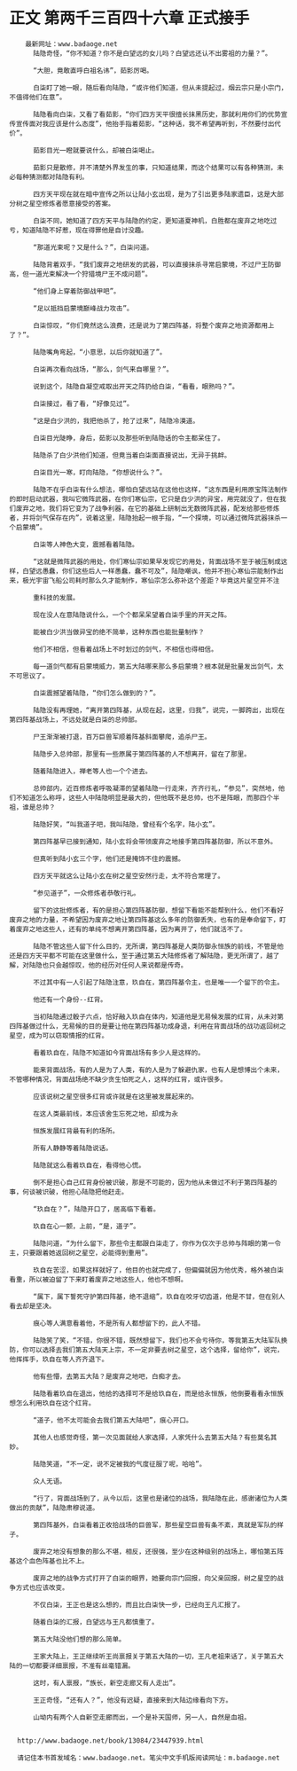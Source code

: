 # 正文 第两千三百四十六章 正式接手
        最新网址：www.badaoge.net
          陆隐奇怪，“你不知道？你不是白望远的女儿吗？白望远还认不出雾祖的力量？”。
      
          “大胆，竟敢直呼白祖名讳”，茹影厉喝。
      
          白柒盯了她一眼，随后看向陆隐，“或许他们知道，但从未提起过，烟云宗只是小宗门，不值得他们在意”。
      
          陆隐看向白柒，又看了看茹影，“你们四方天平很擅长抹黑历史，那就利用你们的优势宣传宣传面对我应该是什么态度”，他抬手指着茹影，“这种话，我不希望再听到，不然要付出代价”。
      
          茹影目光一瞪就要说什么，却被白柒喝止。
      
          茹影只是散修，并不清楚外界发生的事，只知道结果，而这个结果可以有各种猜测，未必每种猜测都对陆隐有利。
      
          四方天平现在就在暗中宣传之所以让陆小玄出现，是为了引出更多陆家遗臣，这是大部分树之星空修炼者愿意接受的答案。
      
          白柒不同，她知道了四方天平与陆隐的约定，更知道夏神机，白胜都在废弃之地吃过亏，知道陆隐不好惹，现在得罪他是自讨没趣。
      
          “那道光束呢？又是什么？”，白柒问道。
      
          陆隐背着双手，“我们废弃之地研发的武器，可以直接抹杀寻常启蒙境，不过尸王防御高，但一道光束解决一个狩猎境尸王不成问题”。
      
          “他们身上穿着防御战甲吧”。
      
          “足以抵挡启蒙境巅峰战力攻击”。
      
          白柒惊叹，“你们竟然这么浪费，还是说为了第四阵基，将整个废弃之地资源都用上了？”。
      
          陆隐嘴角弯起，“小意思，以后你就知道了”。
      
          白柒再次看向战场，“那么，剑气来自哪里？”。
      
          说到这个，陆隐自凝空戒取出开天之阵扔给白柒，“看看，眼熟吗？”。
      
          白柒接过，看了看，“好像见过”。
      
          “这是白少洪的，我把他杀了，抢了过来”，陆隐冷漠道。
      
          白柒目光陡睁，身后，茹影以及那些听到陆隐话的令主都呆住了。
      
          陆隐杀了白少洪他们知道，但竟当着白柒面直接说出，无异于挑衅。
      
          白柒目光一寒，盯向陆隐，“你想说什么？”。
      
          陆隐不在乎白柒有什么想法，哪怕白望远站在这他也这样，“这东西是利用原宝阵法制作的即时启动武器，我叫它微阵武器，在你们寒仙宗，它只是白少洪的异宝，用完就没了，但在我们废弃之地，我们将它变为了战争利器，在它的基础上研制出无数微阵武器，配发给那些修炼者，并将剑气保存在内”，说着这里，陆隐抬起一根手指，“一个探境，可以通过微阵武器抹杀一个启蒙境”。
      
          白柒等人神色大变，震撼看着陆隐。
      
          “这就是微阵武器的用处，你们寒仙宗如果早发现它的用处，背面战场不至于被压制成这样，白望远愚蠢，你们这些后人一样愚蠢，蠢不可及”，陆隐嘲讽，他并不担心寒仙宗能制作出来，极光宇宙飞船公司耗时那么久才能制作，寒仙宗怎么弥补这个差距？毕竟这片星空并不注
      
          重科技的发展。
      
          现在没人在意陆隐说什么，一个个都呆呆望着白柒手里的开天之阵。
      
          能被白少洪当做异宝的绝不简单，这种东西也能批量制作？
      
          他们不相信，但看着战场上不时划过的剑气，不相信也得相信。
      
          每一道剑气都有启蒙境威力，第五大陆哪来那么多启蒙境？根本就是批量发出剑气，太不可思议了。
      
          白柒震撼望着陆隐，“你们怎么做到的？”。
      
          陆隐没有再理她，“离开第四阵基，从现在起，这里，归我”，说完，一脚跨出，出现在第四阵基战场上，不远处就是白柒的总帅部。
      
          尸王渐渐被打退，百万巨兽军顺着阵基斜面攀爬，追杀尸王。
      
          陆隐步入总帅部，那里有一些原属于第四阵基的人不想离开，留在了那里。
      
          随着陆隐进入，禅老等人也一个个进去。
      
          总帅部内，近百修炼者呼吸凝滞的望着陆隐一行走来，齐齐行礼，“参见”，突然地，他们不知道怎么称呼，这些人中陆隐明显是最大的，但他既不是总帅，也不是阵眼，而那四个半祖，谁是总帅？
      
          陆隐好笑，“叫我道子吧，我叫陆隐，曾经有个名字，陆小玄”。
      
          第四阵基早已接到通知，陆小玄将会带领废弃之地接手第四阵基防御，所以不意外。
      
          但真听到陆小玄三个字，他们还是掩饰不住的震撼。
      
          四方天平就这么让陆小玄在树之星空安然行走，太不符合常理了。
      
          “参见道子”，一众修炼者恭敬行礼。
      
          留下的这批修炼者，有的是担心第四阵基防御，想留下看能不能帮到什么，他们不看好废弃之地的力量，不希望因为废弃之地让第四阵基这么多年的防御丢失，也有的是奉命留下，盯着废弃之地这些人，还有的单纯不想离开第四阵基，因为离开了，他们就活不了。
      
          陆隐不管这些人留下什么目的，无所谓，第四阵基是人类防御永恒族的前线，不管是他还是四方天平都不可能在这里做什么，至于通过第五大陆修炼者了解陆隐，更无所谓了，越了解，对陆隐也只会越惊叹，他的经历对任何人来说都是传奇。
      
          不过其中有一人引起了陆隐注意，玖自在，第四阵基令主，也是唯一一个留下的令主。
      
          他还有一个身份--红背。
      
          当初陆隐通过骰子六点，恰好融入玖自在体内，知道他是无易候发展的红背，从未对第四阵基做过什么，无易候的目的是要让他在第四阵基功成身退，利用在背面战场的战功返回树之星空，成为可以窃取情报的红背。
      
          看着玖自在，陆隐不知道如今背面战场有多少人是这样的。
      
          能来背面战场，有的人是为了人类，有的人是为了躲避仇家，也有人是想博出个未来，不管哪种情况，背面战场绝不缺少贪生怕死之人，这样的红背，或许很多。
      
          应该说树之星空很多红背或许就是在这里被发展起来的。
      
          在这人类最前线，本应该舍生忘死之地，却成为永
      
          恒族发展红背最有利的场所。
      
          所有人静静等着陆隐说话。
      
          陆隐就这么看着玖自在，看得他心慌。
      
          倒不是担心自己红背身份被识破，那是不可能的，因为他从未做过不利于第四阵基的事，何谈被识破，他担心陆隐把他赶走。
      
          “玖自在？”，陆隐开口了，居高临下看着。
      
          玖自在心一颤，上前，“是，道子”。
      
          陆隐问道，“为什么留下，那些令主都跟白柒走了，你作为仅次于总帅与阵眼的第一令主，只要跟着她返回树之星空，必能得到重用”。
      
          玖自在苦涩，如果这样就好了，他目的也就完成了，但偏偏就因为他优秀，格外被白柒看重，所以被迫留了下来盯着废弃之地这些人，他也不想啊。
      
          “属下，属下誓死守护第四阵基，绝不退缩”，玖自在咬牙切齿道，他是不甘，但在别人看去却是坚决。
      
          痕心等人满意看着他，不是所有人都想留下的，此人不错。
      
          陆隐笑了笑，“不错，你很不错，既然想留下，我们也不会亏待你，等我第五大陆军队换防，你可以选择去我们第五大陆天上宗，不一定非要去树之星空，这个选择，留给你”，说完，他挥挥手，玖自在等人齐齐退下。
      
          他有些懵，去第五大陆？是废弃之地吧，白痴才去。
      
          陆隐看着玖自在退出，他给的选择可不是给玖自在，而是给永恒族，他倒要看看永恒族想怎么利用玖自在这个红背。
      
          “道子，他不太可能会去我们第五大陆吧”，痕心开口。
      
          其他人也感觉奇怪，第一次见面就给人家选择，人家凭什么去第五大陆？有些莫名其妙。
      
          陆隐笑道，“不一定，说不定被我的气度征服了呢，哈哈”。
      
          众人无语。
      
          “行了，背面战场到了，从今以后，这里也是诸位的战场，我陆隐在此，感谢诸位为人类做出的贡献”，陆隐肃穆说道。
      
          第四阵基外，白柒看着正收拾战场的巨兽军，那些星空巨兽有条不紊，真就是军队的样子。
      
          废弃之地没有想象的那么不堪，相反，还很强，至少在这种级别的战场上，哪怕第五阵基这个血色阵基也比不上。
      
          废弃之地的战争方式打开了白柒的眼界，她要向宗门回报，向父亲回报，树之星空的战争方式也应该改变。
      
          不仅白柒，王正也是这么想的，而且比白柒快一步，已经向王凡汇报了。
      
          随着白柒的汇报，白望远与王凡都慎重了。
      
          第五大陆没他们想的那么简单。
      
          王家大陆上，王正继续听王尚禀报关于第五大陆的一切，王凡老祖来话了，关于第五大陆的一切都要详细禀报，不准有丝毫错漏。
      
          这时，有人禀报，“族长，新空走廊又有人走出”。
      
          王正奇怪，“还有人？”，他没有迟疑，直接来到大陆边缘看向下方。
      
          山坳内有两个人自新空走廊而出，一个是补天国师，另一人，自然是血祖。
      
      
      http://www.badaoge.net/book/13084/23447939.html
      
      请记住本书首发域名：www.badaoge.net。笔尖中文手机版阅读网址：m.badaoge.net